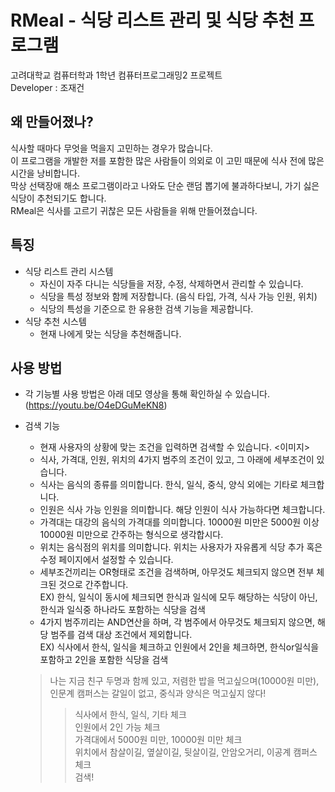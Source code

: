 # RMeal - 식당 리스트 관리 및 식당 추천 프로그램
고려대학교 컴퓨터학과 1학년 컴퓨터프로그래밍2 프로젝트   
Developer : 조재건

## 왜 만들어졌나?
식사할 때마다 무엇을 먹을지 고민하는 경우가 많습니다.  
이 프로그램을 개발한 저를 포함한 많은 사람들이 의외로 이 고민 때문에 식사 전에 많은 시간을 낭비합니다.  
막상 선택장애 해소 프로그램이라고 나와도 단순 랜덤 뽑기에 불과하다보니, 가기 싫은 식당이 추천되기도 합니다.  
RMeal은 식사를 고르기 귀찮은 모든 사람들을 위해 만들어졌습니다.

## 특징
* 식당 리스트 관리 시스템  
  * 자신이 자주 다니는 식당들을 저장, 수정, 삭제하면서 관리할 수 있습니다.
  * 식당을 특성 정보와 함께 저장합니다. (음식 타입, 가격, 식사 가능 인원, 위치)
  * 식당의 특성을 기준으로 한 유용한 검색 기능을 제공합니다.
* 식당 추천 시스템
  * 현재 나에게 맞는 식당을 추천해줍니다.
 
## 사용 방법
* 각 기능별 사용 방법은 아래 데모 영상을 통해 확인하실 수 있습니다.  
  (https://youtu.be/O4eDGuMeKN8)

* 검색 기능
  * 현재 사용자의 상황에 맞는 조건을 입력하면 검색할 수 있습니다.
  <이미지>
  * 식사, 가격대, 인원, 위치의 4가지 범주의 조건이 있고, 그 아래에 세부조건이 있습니다.
  * 식사는 음식의 종류를 의미합니다. 한식, 일식, 중식, 양식 외에는 기타로 체크합니다.
  * 인원은 식사 가능 인원을 의미합니다. 해당 인원이 식사 가능하다면 체크합니다.
  * 가격대는 대강의 음식의 가격대를 의미합니다. 10000원 미만은 5000원 이상 10000원 미만으로 간주하는 형식으로 생각합시다.
  * 위치는 음식점의 위치를 의미합니다. 위치는 사용자가 자유롭게 식당 추가 혹은 수정 페이지에서 설정할 수 있습니다.
  * 세부조건끼리는 OR형태로 조건을 검색하며, 아무것도 체크되지 않으면 전부 체크된 것으로 간주합니다.  
  EX) 한식, 일식이 동시에 체크되면 한식과 일식에 모두 해당하는 식당이 아닌, 한식과 일식중 하나라도 포함하는 식당을 검색
  * 4가지 범주끼리는 AND연산을 하며, 각 범주에서 아무것도 체크되지 않으면, 해당 범주를 검색 대상 조건에서 제외합니다.  
  EX) 식사에서 한식, 일식을 체크하고 인원에서 2인을 체크하면, 한식or일식을 포함하고 2인을 포함한 식당을 검색<br>
    
  > 나는 지금 친구 두명과 함께 있고, 저렴한 밥을 먹고싶으며(10000원 미만), 인문계 캠퍼스는 갈일이 없고, 중식과 양식은 먹고싶지 않다!
  >> 식사에서 한식, 일식, 기타 체크  
  >> 인원에서 2인 가능 체크  
  >> 가격대에서 5000원 미만, 10000원 미만 체크  
  >> 위치에서 참살이길, 옆살이길, 뒷살이길, 안암오거리, 이공계 캠퍼스 체크  
  >> 검색!

